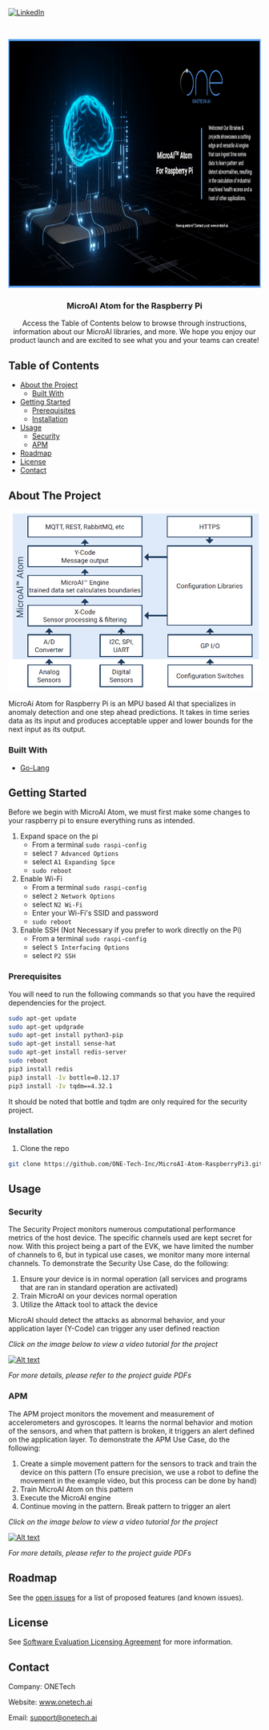 <!-- PROJECT SHIELDS -->
<!--
-->
[![LinkedIn][linkedin-shield]](https://www.linkedin.com/company/27247876)



<!-- PROJECT LOGO -->
<br />
<p align="center">
  <a href="https://github.com/github_username/repo_name">
    <img src="Images/Atom raspberrypi.png" alt="Logo" width="1000" height="495">
  </a>

  <h3 align="center">MicroAI Atom for the Raspberry Pi</h3>

  <p align="center">
    Access the Table of Contents below to browse through instructions, information about our MicroAI libraries, and more. 
    We hope you enjoy our product launch and are excited to see what you and your teams can create!
    <br />
    



<!-- TABLE OF CONTENTS -->
## Table of Contents

* [About the Project](#about-the-project)
  * [Built With](#built-with)
* [Getting Started](#getting-started)
  * [Prerequisites](#prerequisites)
  * [Installation](#installation)
* [Usage](#usage)
  * [Security](#security)
  * [APM](#apm)
* [Roadmap](#roadmap)
* [License](#license)
* [Contact](#contact)




<!-- ABOUT THE PROJECT -->
## About The Project

![Product Name Screen Shot][product-screenshot]



MicroAi Atom for Raspberry Pi is an MPU based AI that specializes in anomaly detection and one step ahead predictions. 
It takes in time series data as its input and produces acceptable upper and lower bounds for the next input as its output.


### Built With

* [Go-Lang](#Go-Lang)



<!-- GETTING STARTED -->
## Getting Started

Before we begin with MicroAI Atom, we must first make some changes to your raspberry pi to ensure everything runs as intended.

1. Expand space on the pi
    * From a terminal `sudo raspi-config`
    * select `7 Advanced Options`
    * select `A1 Expanding Spce`
    * `sudo reboot`
2. Enable Wi-Fi
    * From a terminal `sudo raspi-config`
    * select `2 Network Options`
    * select `N2 Wi-Fi`
    * Enter your Wi-Fi's SSID and password
    * `sudo reboot`
3. Enable SSH (Not Necessary if you prefer to work directly on the Pi)
    * From a terminal `sudo raspi-config`
    * select `5 Interfacing Options`
    * select `P2 SSH` 

### Prerequisites

You will need to run the following commands so that you have the required dependencies for the project.

```sh
sudo apt-get update
sudo apt-get updgrade
sudo apt-get install python3-pip
sudo apt-get install sense-hat
sudo apt-get install redis-server
sudo reboot
pip3 install redis
pip3 install -Iv bottle=0.12.17
pip3 install -Iv tqdm==4.32.1
```
It should be noted that bottle and tqdm are only required for the security project.

### Installation

1. Clone the repo
```sh
git clone https://github.com/ONE-Tech-Inc/MicroAI-Atom-RaspberryPi3.git
```

<!-- USAGE EXAMPLES -->
## Usage



### Security
The Security Project monitors numerous computational performance metrics of the host device.  The specific channels used are kept secret for now.  With this project being a part of the EVK, we have limited the number of channels to 6, but in typical use cases, we monitor many more internal channels.  To demonstrate the Security Use Case, do the following:
1. Ensure your device is in normal operation (all services and programs that are ran in standard operation are activated)
2. Train MicroAI on your devices normal operation
3. Utilize the Attack tool to attack the device

MicroAI should detect the attacks as abnormal behavior, and your application layer (Y-Code) can trigger any user defined reaction

_Click on the image below to view a video tutorial for the project_

[![Alt text](https://img.youtube.com/vi/zvXOJGZerpc/0.jpg)](https://www.youtube.com/watch?v=zvXOJGZerpc)

_For more details, please refer to the project guide PDFs_


### APM
The APM project monitors the movement and measurement of accelerometers and gyroscopes. 
It learns the normal behavior and motion of the sensors, and when that pattern is broken, it triggers an alert defined
on the application layer.  To demonstrate the APM Use Case, do the following:
1. Create a simple movement pattern for the sensors to track and train the device on this pattern (To ensure precision, 
we use a robot to define the movement in the example video, but this process can be done by hand)
2. Train MicroAI Atom on this pattern
3. Execute the MicroAI engine
4. Continue moving in the pattern.  Break pattern to trigger an alert  

_Click on the image below to view a video tutorial for the project_

[![Alt text](https://img.youtube.com/vi/kqWA4BxvDPE/0.jpg)](https://www.youtube.com/watch?v=kqWA4BxvDPE)

_For more details, please refer to the project guide PDFs_

<!-- ROADMAP -->
## Roadmap

See the [open issues](https://github.com/ONE-Tech-Inc/MicroAI-Atom-RaspberryPi3/issues) for a list of proposed features (and known issues).




<!-- LICENSE -->
## License

See  [Software Evaluation Licensing Agreement](MicroAI%20Atom%20Evaluation%20License%20Agreement.pdf)  for more information.



<!-- CONTACT -->
## Contact

Company: ONETech

Website: www.onetech.ai

Email: support@onetech.ai



<!-- MARKDOWN LINKS & IMAGES -->
<!-- https://www.markdownguide.org/basic-syntax/#reference-style-links -->
[contributors-shield]: https://img.shields.io/github/contributors/ONE-Tech-Inc/repo.svg?style=flat-square
[contributors-url]: https://github.com/ONE-Tech-Inc/repo/graphs/contributors
[forks-shield]: https://img.shields.io/github/forks/ONE-Tech-Inc/repo.svg?style=flat-square
[forks-url]: https://github.com/ONE-Tech-Inc/repo/network/members
[stars-shield]: https://img.shields.io/github/stars/ONE-Tech-Inc/repo.svg?style=flat-square
[stars-url]: https://github.com/ONE-Tech-Inc/repo/stargazers
[issues-shield]: https://img.shields.io/github/issues/ONE-Tech-Inc/repo.svg?style=flat-square
[issues-url]: https://github.com/ONE-Tech-Inc/repo/issues
[license-shield]: https://img.shields.io/github/license/ONE-Tech-Inc/repo.svg?style=flat-square
[license-url]: https://github.com/ONE-Tech-Inc/repo/blob/master/LICENSE.txt
[linkedin-shield]: https://img.shields.io/badge/-LinkedIn-black.svg?style=flat-square&logo=linkedin&colorB=555
[linkedin-url]: https://linkedin.com/in/ONE-Tech-Inc
[product-screenshot]: Images/Overview.png
